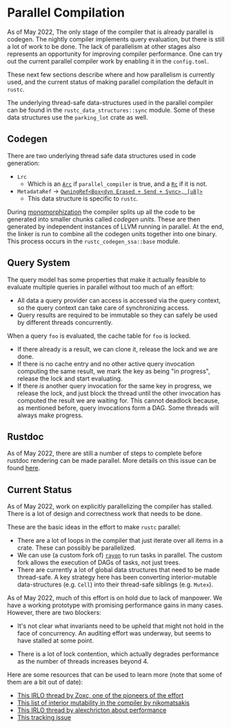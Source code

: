 # Parallel Compilation

As of <!-- date-check --> May 2022, The only stage of the compiler
that is already parallel is codegen. The nightly compiler implements query evaluation,
but there is still a lot of work to be done. The lack of parallelism at other stages
also represents an opportunity for improving compiler performance. One can try out the current
parallel compiler work by enabling it in the `config.toml`.

These next few sections describe where and how parallelism is currently used,
and the current status of making parallel compilation the default in `rustc`.

The underlying thread-safe data-structures used in the parallel compiler
can be found in the `rustc_data_structures::sync` module. Some of these data structures
use the `parking_lot` crate as well.

## Codegen

There are two underlying thread safe data structures used in code generation:

- `Lrc`
    -  Which is an [`Arc`][Arc] if `parallel_compiler` is true, and a [`Rc`][Rc]
       if it is not.
- `MetadataRef` -> [`OwningRef<Box<dyn Erased + Send + Sync>, [u8]>`][OwningRef]
    - This data structure is specific to `rustc`.

During [monomorphization][monomorphization] the compiler splits up all the code to
be generated into smaller chunks called _codegen units_. These are then generated by
independent instances of LLVM running in parallel. At the end, the linker
is run to combine all the codegen units together into one binary. This process
occurs in the `rustc_codegen_ssa::base` module.

## Query System

The query model has some properties that make it actually feasible to evaluate
multiple queries in parallel without too much of an effort:

- All data a query provider can access is accessed via the query context, so
  the query context can take care of synchronizing access.
- Query results are required to be immutable so they can safely be used by
  different threads concurrently.

When a query `foo` is evaluated, the cache table for `foo` is locked.

- If there already is a result, we can clone it, release the lock and
  we are done.
- If there is no cache entry and no other active query invocation computing the
  same result, we mark the key as being "in progress", release the lock and
  start evaluating.
- If there *is* another query invocation for the same key in progress, we
  release the lock, and just block the thread until the other invocation has
  computed the result we are waiting for. This cannot deadlock because, as
  mentioned before, query invocations form a DAG. Some threads will always make
  progress.

## Rustdoc

As of <!-- date-check--> May 2022, there are still a number of steps
to complete before rustdoc rendering can be made parallel. More details on
this issue can be found [here][parallel-rustdoc].

## Current Status

As of <!-- date-check --> May 2022, work on explicitly parallelizing the
compiler has stalled. There is a lot of design and correctness work that needs
to be done.

These are the basic ideas in the effort to make `rustc` parallel:

- There are a lot of loops in the compiler that just iterate over all items in
  a crate. These can possibly be parallelized.
- We can use (a custom fork of) [`rayon`] to run tasks in parallel. The custom
  fork allows the execution of DAGs of tasks, not just trees.
- There are currently a lot of global data structures that need to be made
  thread-safe. A key strategy here has been converting interior-mutable
  data-structures (e.g. `Cell`) into their thread-safe siblings (e.g. `Mutex`).

[`rayon`]: https://crates.io/crates/rayon

As of <!-- date-check --> May 2022, much of this effort is on hold due
to lack of manpower. We have a working prototype with promising performance
gains in many cases. However, there are two blockers:

- It's not clear what invariants need to be upheld that might not hold in the
  face of concurrency. An auditing effort was underway, but seems to have
  stalled at some point.

- There is a lot of lock contention, which actually degrades performance as the
  number of threads increases beyond 4.

Here are some resources that can be used to learn more (note that some of them
are a bit out of date):

- [This IRLO thread by Zoxc, one of the pioneers of the effort][irlo0]
- [This list of interior mutability in the compiler by nikomatsakis][imlist]
- [This IRLO thread by alexchricton about performance][irlo1]
- [This tracking issue][tracking]

[irlo0]: https://internals.rust-lang.org/t/parallelizing-rustc-using-rayon/6606
[imlist]: https://github.com/nikomatsakis/rustc-parallelization/blob/master/interior-mutability-list.md
[irlo1]: https://internals.rust-lang.org/t/help-test-parallel-rustc/11503
[tracking]: https://github.com/rust-lang/rust/issues/48685
[monomorphization]: backend/monomorph.md
[parallel-rustdoc]: https://github.com/rust-lang/rust/issues/82741
[Arc]: https://doc.rust-lang.org/std/sync/struct.Arc.html
[Rc]: https://doc.rust-lang.org/std/rc/struct.Rc.html
[OwningRef]: https://doc.rust-lang.org/nightly/nightly-rustc/rustc_data_structures/owning_ref/index.html
